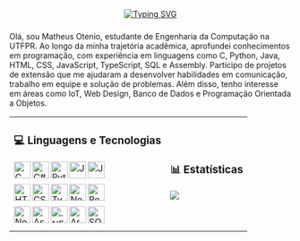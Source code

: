 <div align="center">
  <a href="https://git.io/typing-svg">
   <a href="https://git.io/typing-svg"><img src="https://readme-typing-svg.demolab.com?font=Fira+Code&pause=1000&color=62F729&background=24975C00&center=true&width=435&lines=Matheus+Otenio;Computer+Engineer+;Full+Stack+Developer+" alt="Typing SVG" />
  </a>
</div>

###

Olá, sou Matheus Otenio, estudante de Engenharia da Computação na UTFPR. Ao longo da minha trajetória acadêmica, aprofundei conhecimentos em programação, com experiência em linguagens como C, Python, Java, HTML, CSS, JavaScript, TypeScript, SQL e Assembly. Participo de projetos de extensão que me ajudaram a desenvolver habilidades em comunicação, trabalho em equipe e solução de problemas. Além disso, tenho interesse em áreas como IoT, Web Design, Banco de Dados e Programação Orientada a Objetos.

<table>
  <tr>
    <td>
      <h3>💻 Linguagens e Tecnologias</h3>
      <img align="left" alt="C" title="C" width="30px" src="https://cdn.jsdelivr.net/gh/devicons/devicon/icons/c/c-original.svg" />
      <img align="left" alt="C#" title="C#" width="30px" src="https://cdn.jsdelivr.net/gh/devicons/devicon/icons/csharp/csharp-original.svg" />
      <img align="left" alt="Python" title="Python" width="30px" src="https://cdn.jsdelivr.net/gh/devicons/devicon/icons/python/python-original.svg" />
      <img align="left" alt="Java" title="Java" width="30px" src="https://cdn.jsdelivr.net/gh/devicons/devicon/icons/java/java-original.svg" />
      <img align="left" alt="JavaScript" title="JavaScript" width="30px" src="https://cdn.jsdelivr.net/gh/devicons/devicon/icons/javascript/javascript-original.svg" />
      <br/><br/>
      <img align="left" alt="HTML" title="HTML" width="30px" src="https://cdn.jsdelivr.net/gh/devicons/devicon/icons/html5/html5-original.svg" />
      <img align="left" alt="CSS" title="CSS" width="30px" src="https://cdn.jsdelivr.net/gh/devicons/devicon/icons/css3/css3-original.svg" />
      <img align="left" alt="TypeScript" title="TypeScript" width="30px" src="https://cdn.jsdelivr.net/gh/devicons/devicon/icons/typescript/typescript-original.svg" />
      <img align="left" alt="Node.js" title="Node.js" width="30px" src="https://cdn.jsdelivr.net/gh/devicons/devicon/icons/nodejs/nodejs-original.svg" />
      <img align="left" alt="React.js" title="React.js" width="30px" src="https://cdn.jsdelivr.net/gh/devicons/devicon/icons/react/react-original.svg"/>
      <br/><br/>
      <img align="left" alt="Next.js" title="Next.js" width="30px" src="https://cdn.jsdelivr.net/gh/devicons/devicon/icons/nextjs/nextjs-original.svg" />
      <img align="left" alt="Assembly" title="Assembly" width="30px" src="https://cdn.jsdelivr.net/gh/devicons/devicon/icons/devicon/devicon-original.svg" />
      <img align="left" alt=".NET" title=".NET" width="30px" src="https://cdn.jsdelivr.net/gh/devicons/devicon/icons/dot-net/dot-net-original.svg" />
      <img align="left" alt="Arduino" title="Arduino" width="30px" src="https://cdn.jsdelivr.net/gh/devicons/devicon/icons/arduino/arduino-original-wordmark.svg" />
      <img align="left" alt="SQL" title="SQL" width="30px" src="https://cdn.jsdelivr.net/gh/devicons/devicon/icons/mysql/mysql-original.svg" />
      <br/><br/>
    </td>
    <td>
      <h3>📊 Estatísticas</h3>
      <img src="https://github-readme-stats.vercel.app/api/top-langs/?username=MatheusOtenio&theme=tokyonight&layout=compact&custom_title=Tecnologias&langs_count=9" />
    </td>
  </tr>
</table>


